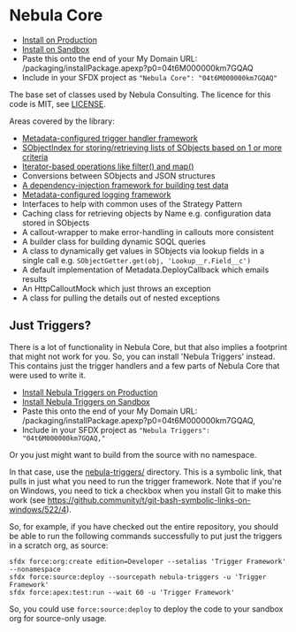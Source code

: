 # Nebula Core

 - [Install on Production](https://login.salesforce.com/packaging/installPackage.apexp?p0=04t6M000000km7GQAQ)
 - [Install on Sandbox](https://test.salesforce.com/packaging/installPackage.apexp?p0=04t6M000000km7GQAQ)
 - Paste this onto the end of your My Domain URL: /packaging/installPackage.apexp?p0=04t6M000000km7GQAQ
 - Include in your SFDX project as `"Nebula Core": "04t6M000000km7GQAQ"`
 
The base set of classes used by Nebula Consulting. The licence for this code is MIT, see [LICENSE](LICENSE). 

Areas covered by the library:

  - [Metadata-configured trigger handler framework](force-app/triggerFramework/MetadataTriggerManager.md)
  - [SObjectIndex for storing/retrieving lists of SObjects based on 1 or more criteria](force-app/sObjectIndex/SObjectIndex.md)
  - [Iterator-based operations like filter() and map()](force-app/lazyIterator/LazyIterator.md)
  - Conversions between SObjects and JSON structures
  - [A dependency-injection framework for building test data](force-app/testRecordGenerator/TestRecordGenerator.md)
  - [Metadata-configured logging framework](force-app/logger/Logger.md)
  - Interfaces to help with common uses of the Strategy Pattern 
  - Caching class for retrieving objects by Name e.g. configuration data stored in SObjects
  - A callout-wrapper to make error-handling in callouts more consistent
  - A builder class for building dynamic SOQL queries
  - A class to dynamically get values in SObjects via lookup fields in a single call e.g. `SObjectGetter.get(obj, 'Lookup__r.Field__c')`
  - A default implementation of Metadata.DeployCallback which emails results
  - An HttpCalloutMock which just throws an exception
  - A class for pulling the details out of nested exceptions

## Just Triggers?

There is a lot of functionality in Nebula Core, but that also implies a footprint that might not work for you. So, you 
can install 'Nebula Triggers' instead. This contains just the trigger handlers and a few parts of Nebula Core that were 
used to write it. 

- [Install Nebula Triggers on Production](https://login.salesforce.com/packaging/installPackage.apexp?p0=04t6M000000km7GQAQ,)
- [Install Nebula Triggers on Sandbox](https://test.salesforce.com/packaging/installPackage.apexp?p0=04t6M000000km7GQAQ,)
- Paste this onto the end of your My Domain URL: /packaging/installPackage.apexp?p0=04t6M000000km7GQAQ,
- Include in your SFDX project as `"Nebula Triggers": "04t6M000000km7GQAQ,"`

Or you just might want to build from the source with no namespace. 

In that case, use the [nebula-triggers/](nebula-triggers) directory. This 
is a symbolic link, that pulls in just what you need to run the trigger framework. Note that if you're on Windows, you 
need to tick a checkbox when you install Git to make this work (see https://github.community/t/git-bash-symbolic-links-on-windows/522/4).

So, for example, if you have checked out the entire repository, you should be able to run the following commands 
successfully to put just the triggers in a scratch org, as source:

    sfdx force:org:create edition=Developer --setalias 'Trigger Framework' --nonamespace
    sfdx force:source:deploy --sourcepath nebula-triggers -u 'Trigger Framework'
    sfdx force:apex:test:run --wait 60 -u 'Trigger Framework'

So, you could use `force:source:deploy` to deploy the code to your sandbox org for source-only usage.
